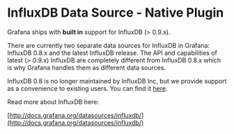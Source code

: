 # InfluxDB Data Source -  Native Plugin

Grafana ships with **built in** support for InfluxDB (> 0.9.x).

There are currently two separate data sources for InfluxDB in Grafana: InfluxDB 0.8.x and the latest InfluxDB release. The API and capabilities of latest (> 0.9.x) InfluxDB are completely different from InfluxDB 0.8.x which is why Grafana handles them as different data sources.

InfluxDB 0.8 is no longer maintained by InfluxDB Inc, but we provide support as a convenience to existing users. You can find it [here](https://grafana.com/plugins/grafana-influxdb-08-datasource).

Read more about InfluxDB here:

[http://docs.grafana.org/datasources/influxdb/](http://docs.grafana.org/datasources/influxdb/)
